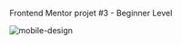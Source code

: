 Frontend Mentor projet #3 - Beginner Level

![mobile-design](https://github.com/user-attachments/assets/91d277ee-1442-413b-9fef-0daac99910bc)
